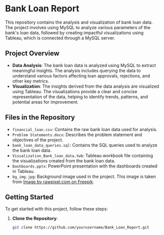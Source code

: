 # Bank Loan Report

This repository contains the analysis and visualization of bank loan data. The project involves using MySQL to analyze various parameters of the bank's loan data, followed by creating impactful visualizations using Tableau, which is connected through a MySQL server.

## Project Overview

- **Data Analysis**: The bank loan data is analyzed using MySQL to extract meaningful insights. The analysis includes querying the data to understand various factors affecting loan approvals, rejections, and other key metrics.
- **Visualization**: The insights derived from the data analysis are visualized using Tableau. The visualizations provide a clear and concise representation of the data, helping to identify trends, patterns, and potential areas for improvement.

## Files in the Repository

- `financial_loan.csv`: Contains the raw bank loan data used for analysis.
- `Problem Statements.docx`: Describes the problem statement and objectives of the project.
- `bank_loan_data_queries.sql`: Contains the SQL queries used to analyze the bank loan data.
- `Visualization_Bank_loan_data.twb`: Tableau workbook file containing the visualizations created from the bank loan data.
- `Dashboards.pptx`: PowerPoint presentation with the dashboards created in Tableau.
- `bg_img.jpg`: Background image used in the project. This image is taken from [Image by rawpixel.com on Freepik](https://www.freepik.com/free-photo/plain-smooth-green-wall-texture_17850287.htm#query=simple%20background&position=6&from_view=keyword&track=ais_hybrid&uuid=8a417547-866c-4542-89b2-a689bc2b455b).
  
## Getting Started

To get started with this project, follow these steps:

1. **Clone the Repository**: 
   ```bash
   git clone https://github.com/yourusername/Bank_Loan_Report.git
